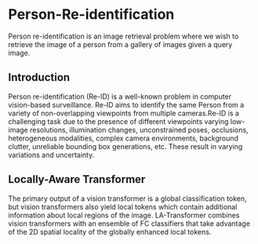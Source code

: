 # Person-Re-identification
Person re-identification is an image retrieval problem where we wish to retrieve the image of a person from a gallery of images given a query image.

## Introduction
Person re-identification (Re-ID) is a well-known problem in computer vision-based surveillance. Re-ID aims to identify the same Person from a variety of non-overlapping viewpoints from multiple cameras.Re-ID is a challenging task due to the presence of different viewpoints varying low-image resolutions, illumination changes, unconstrained poses, occlusions, heterogeneous modalities, complex camera environments, background clutter, unreliable bounding box generations, etc. These
result in varying variations and uncertainty.

## Locally-Aware Transformer
The primary output of a vision transformer is a global classification token, but vision transformers also yield local tokens which contain additional information about local regions of the image. LA-Transformer combines vision transformers with an ensemble of FC classifiers that take advantage of the 2D spatial locality of the globally enhanced local tokens.
